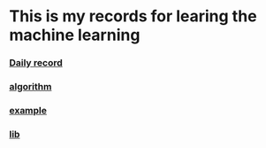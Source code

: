 # This is my records for learing the machine learning

### [Daily record](./daily/Readme.md)

### [algorithm](./algorithm/Readme.md)

### [example](./example/Readme.md)

### [lib](./example/Readme.md)
